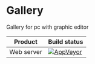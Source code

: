 # Gallery
Gallery for pc with graphic editor

<table>
  <thead>
    <tr>
      <th>Product</th>
      <th align="left">Build status</th>
    </tr>
  </thead>
  <tbody>
    <tr>
      <td>Web server</td>
      <td align="left">
        <a href="https://ci.appveyor.com/project/msCube/gallery">
          <img src="https://ci.appveyor.com/api/projects/status/32r7s2skrgm9ubva?retina=true" alt="AppVeyor"              style="max-width:100%;">
        </a>
      </td> 
    </tr>
  </tbody>
</table>
